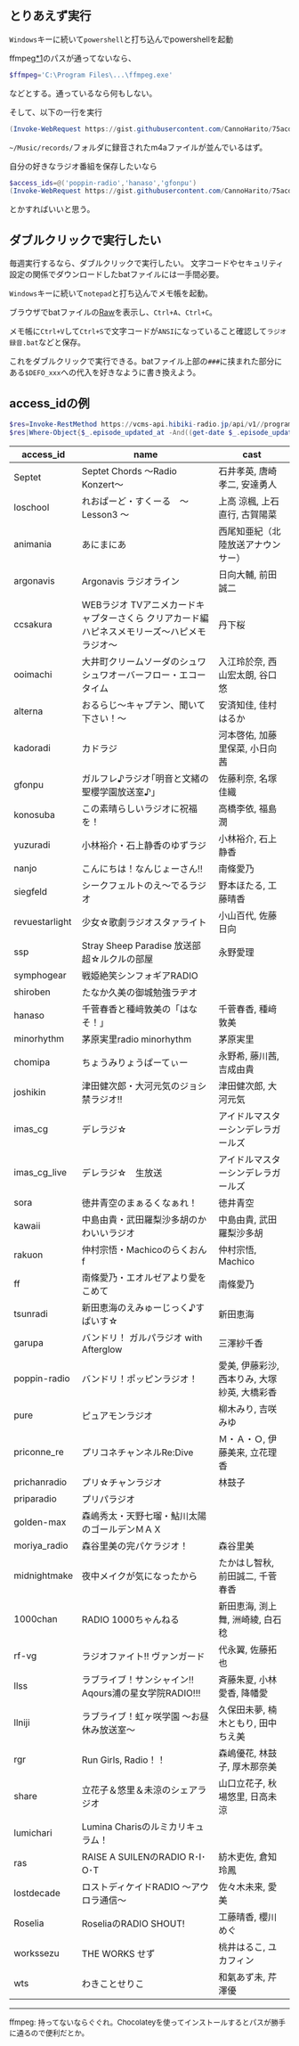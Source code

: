 ## とりあえず実行
`Windows`キーに続いて`powershell`と打ち込んでpowershellを起動

ffmpeg<a href="#1">\*1</a>のパスが通ってないなら、
```powershell
$ffmpeg='C:\Program Files\...\ffmpeg.exe'
```
などとする。通っているなら何もしない。

そして、以下の一行を実行
```powershell
(Invoke-WebRequest https://gist.githubusercontent.com/CannoHarito/75acd6ac09edfa93b54864bdd6b4df3e/raw/save-hibiki-radio.ps1).Content|Invoke-Expression
```
`~/Music/records/`フォルダに録音されたm4aファイルが並んでいるはず。

自分の好きなラジオ番組を保存したいなら
```powershell
$access_ids=@('poppin-radio','hanaso','gfonpu')
(Invoke-WebRequest https://gist.githubusercontent.com/CannoHarito/75acd6ac09edfa93b54864bdd6b4df3e/raw/save-hibiki-radio.ps1).Content|Invoke-Expression
```
とかすればいいと思う。

## ダブルクリックで実行したい
毎週実行するなら、ダブルクリックで実行したい。
文字コードやセキュリティ設定の関係でダウンロードしたbatファイルには一手間必要。

`Windows`キーに続いて`notepad`と打ち込んでメモ帳を起動。

ブラウザでbatファイルの[Raw](https://gist.githubusercontent.com/CannoHarito/75acd6ac09edfa93b54864bdd6b4df3e/raw/save-hibiki-radio.bat)を表示し、`Ctrl+A`、`Ctrl+C`。

メモ帳に`Ctrl+V`して`Ctrl+S`で文字コードが`ANSI`になっていること確認して`ラジオ録音.bat`などと保存。

これをダブルクリックで実行できる。batファイル上部の`###`に挟まれた部分にある`$DEFO_xxx`への代入を好きなように書き換えよう。


## access_idの例
```powershell
$res=Invoke-RestMethod https://vcms-api.hibiki-radio.jp/api/v1//programs -UserAgent $useragent -Headers $headers
$res|Where-Object{$_.episode_updated_at -And((get-date $_.episode_updated_at)-gt (get-date).AddMonths(-1))}|%{"|"+$_.access_id + "|" +$_.name+"|"+$_.cast+"|"}>access_ids.txt
```

|access_id|name|cast|
--|--|--
|Septet|Septet Chords ～Radio Konzert～|石井孝英, 唐崎孝二, 安達勇人|
|loschool|れおぱーど・すくーる　～ Lesson3 ～|上高 涼楓, 上石直行, 古賀陽菜|
|animania|あにまにあ|西尾知亜紀（北陸放送アナウンサー）|
|argonavis|Argonavis ラジオライン|日向大輔, 前田誠二|
|ccsakura|WEBラジオ TVアニメカードキャプターさくら クリアカード編 ハピネスメモリーズ～ハピメモラジオ～|丹下桜|
|ooimachi|大井町クリームソーダのシュワシュワオーバーフロー・エコータイム|入江玲於奈, 西山宏太朗, 谷口悠|
|alterna|おるらじ～キャプテン、聞いて下さい！～|安済知佳, 佳村はるか|
|kadoradi|カドラジ|河本啓佑, 加藤里保菜, 小日向茜|
|gfonpu|ガルフレ♪ラジオ｢明音と文緒の聖櫻学園放送室♪｣|佐藤利奈, 名塚佳織|
|konosuba|この素晴らしいラジオに祝福を！|高橋李依, 福島潤|
|yuzuradi|小林裕介・石上静香のゆずラジ|小林裕介, 石上静香|
|nanjo|こんにちは！なんじょーさん!!|南條愛乃|
|siegfeld|シークフェルトのえ～でるラジオ|野本ほたる, 工藤晴香|
|revuestarlight|少女☆歌劇ラジオスタァライト|小山百代, 佐藤日向|
|ssp|Stray Sheep Paradise 放送部 超☆ルクルの部屋|永野愛理|
|symphogear|戦姫絶笑シンフォギアRADIO||
|shiroben|たなか久美の御城勉強ラヂオ||
|hanaso|千菅春香と種﨑敦美の「はなそ！」|千菅春香, 種﨑敦美|
|minorhythm|茅原実里radio minorhythm|茅原実里|
|chomipa|ちょうみりょうぱーてぃー|永野希, 藤川茜, 吉成由貴|
|joshikin|津田健次郎・大河元気のジョシ禁ラジオ!!|津田健次郎, 大河元気|
|imas_cg|デレラジ☆|アイドルマスターシンデレラガールズ|
|imas_cg_live|デレラジ☆　生放送|アイドルマスターシンデレラガールズ|
|sora|徳井青空のまぁるくなぁれ！|徳井青空|
|kawaii|中島由貴・武田羅梨沙多胡のかわいいラジオ|中島由貴, 武田羅梨沙多胡|
|rakuon|仲村宗悟・Machicoのらくおんf|仲村宗悟, Machico|
|ff|南條愛乃・エオルゼアより愛をこめて|南條愛乃|
|tsunradi|新田恵海のえみゅーじっく♪すぱいす☆|新田恵海|
|garupa|バンドリ！ ガルパラジオ with Afterglow|三澤紗千香|
|poppin-radio|バンドリ！ポッピンラジオ！|愛美, 伊藤彩沙, 西本りみ, 大塚紗英, 大橋彩香|
|pure|ピュアモンラジオ|柳木みり, 吉咲みゆ|
|priconne_re|プリコネチャンネルRe:Dive|Ｍ・Ａ・Ｏ, 伊藤美来, 立花理香|
|prichanradio|プリ☆チャンラジオ|	林鼓子|
|priparadio|プリパラジオ||
|golden-max|森嶋秀太・天野七瑠・鮎川太陽のゴールデンＭＡＸ||
|moriya_radio|森谷里美の完パケラジオ！|森谷里美|
|midnightmake|夜中メイクが気になったから|たかはし智秋, 前田誠二, 千菅春香|
|1000chan|RADIO 1000ちゃんねる|新田恵海, 渕上舞, 洲崎綾, 白石稔|
|rf-vg|ラジオファイト!! ヴァンガード|代永翼, 佐藤拓也|
|llss|ラブライブ！サンシャイン!! Aqours浦の星女学院RADIO!!! |斉藤朱夏, 小林愛香, 降幡愛|
|llniji|ラブライブ！虹ヶ咲学園 ～お昼休み放送室～|久保田未夢, 楠木ともり, 田中ちえ美|
|rgr|Run Girls, Radio！！|森嶋優花, 	林鼓子, 厚木那奈美|
|share|立花子＆悠里＆未涼のシェアラジオ|山口立花子, 秋場悠里, 日高未涼|
|lumichari|Lumina Charisのルミカリキュラム！||
|ras|RAISE A SUILENのRADIO R･I･O･T|紡木吏佐, 倉知玲鳳|
|lostdecade|ロストディケイドRADIO ～アウロラ通信～|佐々木未来, 愛美|
|Roselia|RoseliaのRADIO SHOUT!|工藤晴香, 櫻川めぐ|
|workssezu|THE WORKS せず|桃井はるこ, ユカフィン|
|wts|わきことせりこ|和氣あず未, 芹澤優|


***
<span id="1" style="font-size:small">ffmpeg: 持ってないならぐぐれ。Chocolateyを使ってインストールするとパスが勝手に通るので便利だとか。</span>

